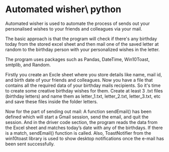 # Automated wisher\ python
Automated wisher is used to automate the process of sends out your personalised wishes to your friends and colleagues via your mail.

The basic approach is that the program will check if there's any birthday today from the stored excel sheet and then mail one of the saved letter at random to the birthday person with your personalized wishes in the letter. 

The program uses packages such as Pandas, DateTime, Win10Toast, smtplib, and Random.

Firstly you create an Excle sheet where you store details like name, mail id, and birth date of your friends and colleagues.
Now you have a file that contains all the required data of your birthday mails recipients. So it's time to create some creative birthday wishes for them. Create at least 3 .txt files (birthday letters) and name them as letter_1.txt, letter_2.txt, letter_3.txt, etc and save these files inside the folder letters.

Now for the part of sending out mail:
A function sendEmail() has been defined which will start a Gmail session, send the email, and quit the session. And in the driver code section, the program reads the data from the Excel sheet and matches today’s date with any of the birthdays. If there is a match, sendEmail() function is called. 
Also, ToastNotifier from the win10toast library is used to show desktop notifications once the e-mail has been sent successfully.

 
